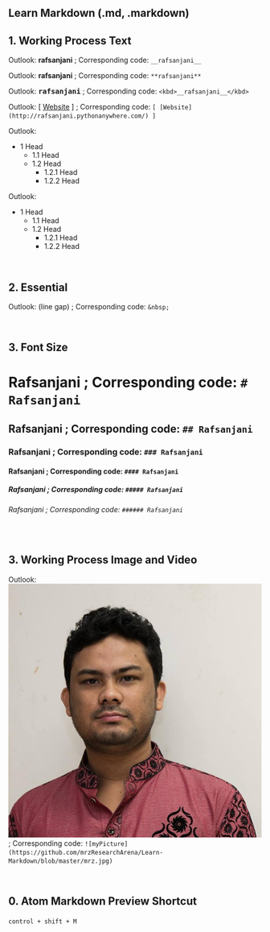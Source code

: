 ## Learn Markdown (.md, .markdown)

## 1. Working Process Text

Outlook: __rafsanjani__ ; Corresponding code: `__rafsanjani__`

Outlook: **rafsanjani** ; Corresponding code: `**rafsanjani**`

Outlook: <kbd>__rafsanjani__</kbd> ; Corresponding code: `<kbd>__rafsanjani__</kbd>`

Outlook: [ [Website](http://rafsanjani.pythonanywhere.com/) ] ; Corresponding code: `[ [Website](http://rafsanjani.pythonanywhere.com/) ]`

Outlook:
* 1 Head
  * 1.1 Head
  * 1.2 Head
    * 1.2.1 Head
    * 1.2.2 Head

Outlook:
- 1 Head
  - 1.1 Head
  - 1.2 Head
    - 1.2.1 Head
    - 1.2.2 Head



&nbsp;&nbsp;

## 2. Essential
Outlook: (line gap) ; Corresponding code: `&nbsp;`
 
&nbsp;&nbsp;

## 3. Font Size

# Rafsanjani ; Corresponding code: `# Rafsanjani`
## Rafsanjani ; Corresponding code: `## Rafsanjani`
### Rafsanjani ; Corresponding code: `### Rafsanjani`
#### Rafsanjani ; Corresponding code: `#### Rafsanjani`
##### Rafsanjani ; Corresponding code: `##### Rafsanjani`
###### Rafsanjani ; Corresponding code: `###### Rafsanjani`

&nbsp;&nbsp;


## 3. Working Process Image and Video

Outlook: ![myPicture](https://github.com/mrzResearchArena/Learn-Markdown/blob/master/mrz.jpg) ; Corresponding code: `![myPicture](https://github.com/mrzResearchArena/Learn-Markdown/blob/master/mrz.jpg)`

&nbsp;&nbsp;

## 0. Atom Markdown Preview Shortcut
`control + shift + M`

